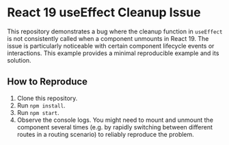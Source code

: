 # React 19 useEffect Cleanup Issue

This repository demonstrates a bug where the cleanup function in `useEffect` is not consistently called when a component unmounts in React 19.  The issue is particularly noticeable with certain component lifecycle events or interactions.  This example provides a minimal reproducible example and its solution.

## How to Reproduce

1. Clone this repository.
2. Run `npm install`.
3. Run `npm start`.
4. Observe the console logs.  You might need to mount and unmount the component several times (e.g. by rapidly switching between different routes in a routing scenario) to reliably reproduce the problem.